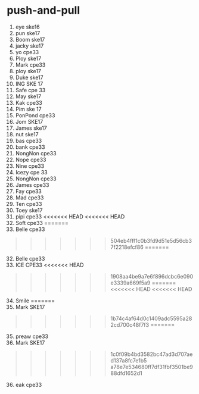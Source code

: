 # push-and-pull

1. eye ske16
2. pun ske17
3. Boom ske17
4. jacky ske17
5. yo cpe33
6. Ploy ske17
7. Mark cpe33
8. ploy ske17
9. Duke ske17
10. ING SKE 17
11. Safe cpe 33
12. May ske17
13. Kak cpe33
14. Pim ske 17
15. PonPond cpe33
16. Jom SKE17
17. James ske17
18. nut ske17
19. bas cpe33
20. bank cpe33
21. NongNon cpe33
22. Nope cpe33
23. Nine cpe33
24. Icezy cpe 33
25. NongNon cpe33
26. James cpe33
27. Fay cpe33
28. Mad cpe33
29. Ten cpe33
30. Toey ske17
31. pipi cpe33
<<<<<<< HEAD
<<<<<<< HEAD
32. Soft cpe33
=======
32. Belle cpe33
>>>>>>> 504eb4fff1c0b3fd9d51e5d56cb37f2218efcf86
=======
32. Belle cpe33
33. ICE CPE33
<<<<<<< HEAD
>>>>>>> 1908aa4be9a7e6f896dcbc6e090e3339a669f5a9
=======
<<<<<<< HEAD
<<<<<<< HEAD
34. Smile
=======
34. Mark SKE17
>>>>>>> 1b74c4af64d0c1409adc5595a282cd700c48f7f3
=======
35. preaw cpe33
34. Mark SKE17
>>>>>>> 1c0f09b4bd3582bc47ad3d707aed137a8fc7e1b5
>>>>>>> a78e7e534680ff7df31fbf3501be988dfd1652d1
36. eak cpe33